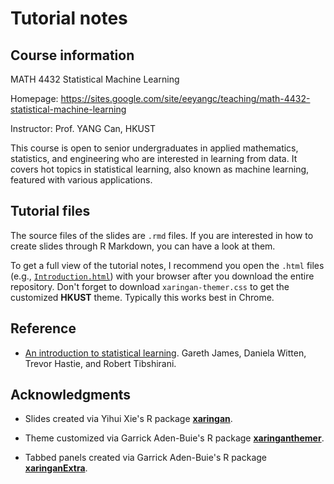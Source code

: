 # Tutorial notes

## Course information

MATH 4432 Statistical Machine Learning

Homepage: https://sites.google.com/site/eeyangc/teaching/math-4432-statistical-machine-learning
 
Instructor: Prof. YANG Can, HKUST

This course is open to senior undergraduates in applied mathematics, statistics, and engineering who are interested in learning from data.
It covers hot topics in statistical learning, also known as machine learning, featured with various applications.

## Tutorial files

The source files of the slides are `.rmd` files.
If you are interested in how to create slides through R Markdown, you can have a look at them.

To get a full view of the tutorial notes, I recommend you open the `.html` files (e.g., [`Introduction.html`](https://github.com/statwangz/MATH-4432-Statistical-Machine-Learning/blob/main/T01%20A%20brief%20introduction%20to%20R/Introduction.html)) with your browser after you download the entire repository.
Don't forget to download `xaringan-themer.css` to get the customized **HKUST** theme.
Typically this works best in Chrome.

## Reference

- [An introduction to statistical learning](https://www.statlearning.com/). Gareth James, Daniela Witten, Trevor Hastie, and Robert Tibshirani.

## Acknowledgments
 
- Slides created via Yihui Xie's R package [**xaringan**](https://github.com/yihui/xaringan).

- Theme customized via Garrick Aden-Buie's R package [**xaringanthemer**](https://github.com/gadenbuie/xaringanthemer).

- Tabbed panels created via Garrick Aden-Buie's R package [**xaringanExtra**](https://github.com/gadenbuie/xaringanExtra/).
